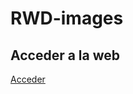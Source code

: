 # RWD-images


## Acceder a la web


<a href="https://tripleyei.github.io/RWD-images/"> Acceder </a>
